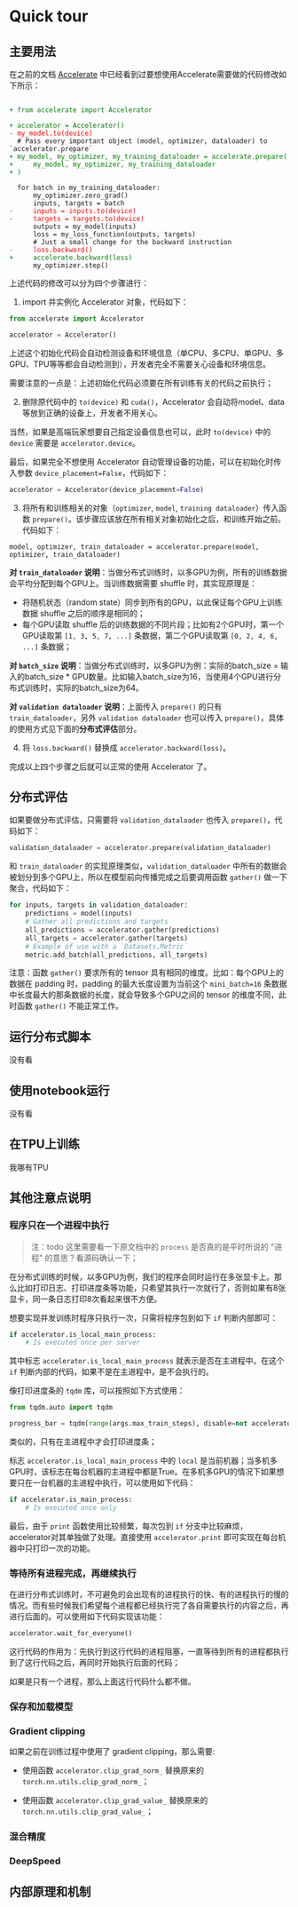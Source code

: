 # Quick tour

## 主要用法

在之前的文档 [Accelerate](./Accelerate.md) 中已经看到过要想使用Accelerate需要做的代码修改如下所示：

<div><pre><code class="language-python hljs">
<font color=green>+ from accelerate import Accelerator</font>
<span></span>
<font color=green>+ accelerator = Accelerator()</font>
<font color=red>- my_model.to(device)</font>
<font>  # Pass every important object (model, optimizer, dataloader) to `accelerator.prepare`</font>
<font color=green>+ my_model, my_optimizer, my_training_dataloader = accelerate.prepare(</font>
<font color=green>+     my_model, my_optimizer, my_training_dataloader</font>
<font color=green>+ )</font>
<span></span>
<font>  for batch in my_training_dataloader:</font>
<font>      my_optimizer.zero_grad()</font>
<font>      inputs, targets = batch</font>
<font color=red>-     inputs = inputs.to(device)</font>
<font color=red>-     targets = targets.to(device)</font>
<font>      outputs = my_model(inputs)</font>
<font>      loss = my_loss_function(outputs, targets)</font>
<font>      # Just a small change for the backward instruction</font>
<font color=red>-     loss.backward()</font>
<font color=green>+     accelerate.backward(loss)</font>
<font>      my_optimizer.step()</font>
</code></pre></div>

上述代码的修改可以分为四个步骤进行：

1. import 并实例化 Accelerator 对象，代码如下：

```python
from accelerate import Accelerator

accelerator = Accelerator()
```

上述这个初始化代码会自动检测设备和环境信息（单CPU、多CPU、单GPU、多GPU、TPU等等都会自动检测到），开发者完全不需要关心设备和环境信息。

需要注意的一点是：上述初始化代码必须要在所有训练有关的代码之前执行；

2. 删除原代码中的 `to(device)` 和 `cuda()`，Accelerator 会自动将model、data等放到正确的设备上，开发者不用关心。

当然，如果是高端玩家想要自己指定设备信息也可以，此时 `to(device)` 中的 `device` 需要是 `accelerator.device`。

最后，如果完全不想使用 Accelerator 自动管理设备的功能，可以在初始化时传入参数 `device_placement=False`，代码如下：

```python
accelerator = Accelerator(device_placement=False)
```

3. 将所有和训练相关的对象（`optimizer`, `model`, `training dataloader`）传入函数 `prepare()`。该步骤应该放在所有相关对象初始化之后，和训练开始之前。代码如下：

```
model, optimizer, train_dataloader = accelerator.prepare(model, optimizer, train_dataloader)
```

**对 `train_dataloader` 说明**：当做分布式训练时，以多GPU为例，所有的训练数据会平均分配到每个GPU上。当训练数据需要 shuffle 时，其实现原理是：

* 将随机状态（random state）同步到所有的GPU，以此保证每个GPU上训练数据 shuffle 之后的顺序是相同的；
* 每个GPU读取 shuffle 后的训练数据的不同片段；比如有2个GPU时，第一个GPU读取第 `[1, 3, 5, 7, ...]` 条数据，第二个GPU读取第 `[0, 2, 4, 6, ...]` 条数据；

**对 `batch_size` 说明**：当做分布式训练时，以多GPU为例：实际的batch_size = 输入的batch_size * GPU数量。比如输入batch_size为16，当使用4个GPU进行分布式训练时，实际的batch_size为64。

**对 `validation dataloader` 说明**：上面传入 `prepare()` 的只有 `train_dataloader`，另外 `validation dataloader` 也可以传入 `prepare()`，具体的使用方式见下面的**分布式评估**部分。

4. 将 `loss.backward()` 替换成 `accelerator.backward(loss)`。

完成以上四个步骤之后就可以正常的使用 Accelerator 了。

## 分布式评估

如果要做分布式评估，只需要将 `validation_dataloader` 也传入 `prepare()`，代码如下：

```python
validation_dataloader = accelerator.prepare(validation_dataloader)
```

和 `train_dataloader` 的实现原理类似，`validation_dataloader` 中所有的数据会被划分到多个GPU上，所以在模型前向传播完成之后要调用函数 `gather()` 做一下聚合，代码如下：

```python
for inputs, targets in validation_dataloader:
    predictions = model(inputs)
    # Gather all predictions and targets
    all_predictions = accelerator.gather(predictions)
    all_targets = accelerator.gather(targets)
    # Example of use with a `Datasets.Metric`
    metric.add_batch(all_predictions, all_targets)
```

注意：函数 `gather()` 要求所有的 tensor 具有相同的维度。比如：每个GPU上的数据在 padding 时，padding 的最大长度设置为当前这个 `mini_batch=16` 条数据中长度最大的那条数据的长度，就会导致多个GPU之间的 tensor 的维度不同，此时函数 `gather()` 不能正常工作。

## 运行分布式脚本

没有看

## 使用notebook运行

没有看

## 在TPU上训练

我哪有TPU

## 其他注意点说明

### 程序只在一个进程中执行

> 注：todo 这里需要看一下原文档中的 `process` 是否真的是平时所说的 "进程" 的意思？看源码确认一下；

在分布式训练的时候，以多GPU为例，我们的程序会同时运行在多张显卡上。那么比如打印日志、打印进度条等功能，只希望其执行一次就行了，否则如果有8张显卡，同一条日志打印8次看起来很不方便。

想要实现并发训练时程序只执行一次，只需将程序包到如下 `if` 判断内部即可：

```python
if accelerator.is_local_main_process:
    # Is executed once per server
```

其中标志 `accelerator.is_local_main_process` 就表示是否在主进程中。在这个 `if` 判断内部的代码，如果不是在主进程中，是不会执行的。

像打印进度条的 `tqdm` 库，可以按照如下方式使用：

```python
from tqdm.auto import tqdm

progress_bar = tqdm(range(args.max_train_steps), disable=not accelerator.is_local_main_process)
```

类似的，只有在主进程中才会打印进度条；

标志 `accelerator.is_local_main_process` 中的 `local` 是当前机器；当多机多GPU时，该标志在每台机器的主进程中都是True。在多机多GPU的情况下如果想要只在一台机器的主进程中执行，可以使用如下代码：

```python
if accelerator.is_main_process:
    # Is executed once only
```

最后，由于 `print` 函数使用比较频繁，每次包到 `if` 分支中比较麻烦，accelerator对其单独做了处理。直接使用 `accelerator.print` 即可实现在每台机器中只打印一次的功能。

### 等待所有进程完成，再继续执行

在进行分布式训练时，不可避免的会出现有的进程执行的快、有的进程执行的慢的情况。而有些时候我们希望每个进程都已经执行完了各自需要执行的内容之后，再进行后面的。可以使用如下代码实现该功能：

```python
accelerator.wait_for_everyone()
```

这行代码的作用为：先执行到这行代码的进程阻塞，一直等待到所有的进程都执行到了这行代码之后，再同时开始执行后面的代码；

如果是只有一个进程，那么上面这行代码什么都不做。

### 保存和加载模型



### Gradient clipping

如果之前在训练过程中使用了 gradient clipping，那么需要:

* 使用函数 `accelerator.clip_grad_norm_` 替换原来的 `torch.nn.utils.clip_grad_norm_`；

* 使用函数 `accelerator.clip_grad_value_` 替换原来的 `torch.nn.utils.clip_grad_value_`；

### 混合精度


### DeepSpeed

## 内部原理和机制
